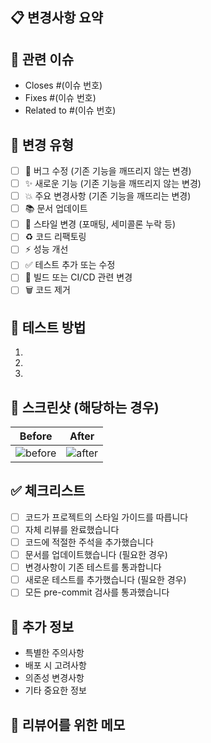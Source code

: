 ## 📋 변경사항 요약
<!-- 이 PR에서 수행한 변경사항에 대해 간략하게 설명해주세요. -->

## 🔗 관련 이슈
<!-- 관련된 이슈가 있다면 아래 형식으로 작성해주세요 -->
- Closes #(이슈 번호)
- Fixes #(이슈 번호)
- Related to #(이슈 번호)

## 🎯 변경 유형
<!-- 이 PR에 해당하는 변경 유형을 체크해주세요 -->
- [ ] 🐛 버그 수정 (기존 기능을 깨뜨리지 않는 변경)
- [ ] ✨ 새로운 기능 (기존 기능을 깨뜨리지 않는 변경)
- [ ] 💥 주요 변경사항 (기존 기능을 깨뜨리는 변경)
- [ ] 📚 문서 업데이트
- [ ] 🎨 스타일 변경 (포매팅, 세미콜론 누락 등)
- [ ] ♻️ 코드 리팩토링
- [ ] ⚡ 성능 개선
- [ ] ✅ 테스트 추가 또는 수정
- [ ] 🔧 빌드 또는 CI/CD 관련 변경
- [ ] 🗑️ 코드 제거

## 🧪 테스트 방법
<!-- 이 변경사항을 테스트하는 방법을 설명해주세요 -->
1.
2.
3.

## 📸 스크린샷 (해당하는 경우)
<!-- UI 변경사항이 있는 경우 Before/After 스크린샷을 첨부해주세요 -->

| Before | After |
|--------|-------|
| ![before](url) | ![after](url) |

## ✅ 체크리스트
<!-- PR을 제출하기 전에 다음 항목들을 확인해주세요 -->
- [ ] 코드가 프로젝트의 스타일 가이드를 따릅니다
- [ ] 자체 리뷰를 완료했습니다
- [ ] 코드에 적절한 주석을 추가했습니다
- [ ] 문서를 업데이트했습니다 (필요한 경우)
- [ ] 변경사항이 기존 테스트를 통과합니다
- [ ] 새로운 테스트를 추가했습니다 (필요한 경우)
- [ ] 모든 pre-commit 검사를 통과했습니다

## 🔄 추가 정보
<!-- 리뷰어가 알아야 할 추가 정보나 컨텍스트를 제공해주세요 -->
- 특별한 주의사항
- 배포 시 고려사항
- 의존성 변경사항
- 기타 중요한 정보

## 📝 리뷰어를 위한 메모
<!-- 리뷰어가 특별히 집중해서 봐야 할 부분이 있다면 명시해주세요 -->
